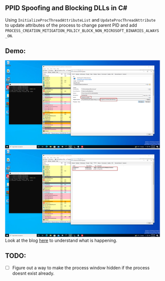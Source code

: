 ## PPID Spoofing and Blocking DLLs in C#
Using `InitializeProcThreadAttributeList` and `UpdateProcThreadAttribute` to update attributes of the process to change parent PID and add `PROCESS_CREATION_MITIGATION_POLICY_BLOCK_NON_MICROSOFT_BINARIES_ALWAYS_ON`.

## Demo:
![Demo Attributes](/assets/svchost_attributes.png)
<br>
![Demo DLLs](/assets/svchost_dlls.png)
<br>
Look at the blog [here]() to understand what is happening. 

## TODO:
- [ ] Figure out a way to make the process window hidden if the process doesnt exist already. 